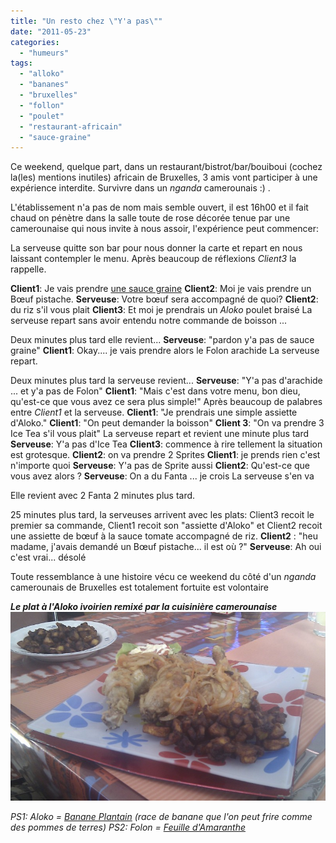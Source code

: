 ```yaml
---
title: "Un resto chez \"Y'a pas\""
date: "2011-05-23"
categories: 
  - "humeurs"
tags: 
  - "alloko"
  - "bananes"
  - "bruxelles"
  - "follon"
  - "poulet"
  - "restaurant-africain"
  - "sauce-graine"
---
```


Ce weekend, quelque part, dans un restaurant/bistrot/bar/bouiboui (cochez la(les) mentions inutiles) africain de Bruxelles, 3 amis vont participer à une expérience interdite. Survivre dans un _nganda_ camerounais :) .

L'établissement n'a pas de nom mais semble ouvert, il est 16h00 et il fait chaud on pénètre dans la salle toute de rose décorée tenue par une camerounaise qui nous invite à nous assoir, l'expérience peut commencer:

La serveuse quitte son bar pour nous donner la carte et repart en nous laissant contempler le menu. Après beaucoup de réflexions _Client3_ la rappelle.

**Client1**: Je vais prendre [une sauce graine](http://www.youtube.com/watch?v=jPmjYx2HAJc "Recette sur youtube") **Client2**: Moi je vais prendre un Bœuf pistache. **Serveuse**: Votre bœuf sera accompagné de quoi? **Client2**: du riz s'il vous plait **Client3**: Et moi je prendrais un _Aloko_ poulet braisé La serveuse repart sans avoir entendu notre commande de boisson ...

Deux minutes plus tard elle revient... **Serveuse**: "pardon y'a pas de sauce graine" **Client1**: Okay.... je vais prendre alors le Folon arachide La serveuse repart.

Deux minutes plus tard la serveuse revient... **Serveuse**: "Y'a pas d'arachide ... et y'a pas de Folon" **Client1**: "Mais c'est dans votre menu, bon dieu, qu'est-ce que vous avez ce sera plus simple!" Après beaucoup de palabres entre _Client1_ et la serveuse. **Client1**: "Je prendrais une simple assiette d'Aloko." **Client1**: "On peut demander la boisson" **Client 3**: "On va prendre 3 Ice Tea s'il vous plait" La serveuse repart et revient une minute plus tard **Serveuse**: Y'a pas d'Ice Tea **Client3**: commence à rire tellement la situation est grotesque. **Client2**: on va prendre 2 Sprites **Client1**: je prends rien c'est n'importe quoi **Serveuse**: Y'a pas de Sprite aussi **Client2**: Qu'est-ce que vous avez alors ? **Serveuse**: On a du Fanta ... je crois La serveuse s'en va

Elle revient avec 2 Fanta 2 minutes plus tard.

25 minutes plus tard, la serveuses arrivent avec les plats: Client3 recoit le premier sa commande, Client1 recoit son "assiette d'Aloko" et Client2 recoit une assiette de bœuf à la sauce tomate accompagné de riz. **Client2** : "heu madame, j'avais demandé un Bœuf pistache... il est où ?" **Serveuse**: Ah oui c'est vrai... désolé

Toute ressemblance à une histoire vécu ce weekend du côté d'un _nganda_ camerounais de Bruxelles est totalement fortuite est volontaire

_**Le plat à l'Aloko ivoirien remixé par la cuisinière camerounaise**_ ![](images/IMAG0034-e1306145702890.jpg "Poulet Braisé à l'Allôko revu et corrigé par une cuisinière camerounaise")

_PS1: Aloko = [Banane Plantain](http://fr.wikipedia.org/wiki/Banane_plantain) (race de banane que l'on peut frire comme des pommes de terres) PS2: Folon = [Feuille d'Amaranthe](http://fr.wikipedia.org/wiki/Amarante_%28plante%29)_
